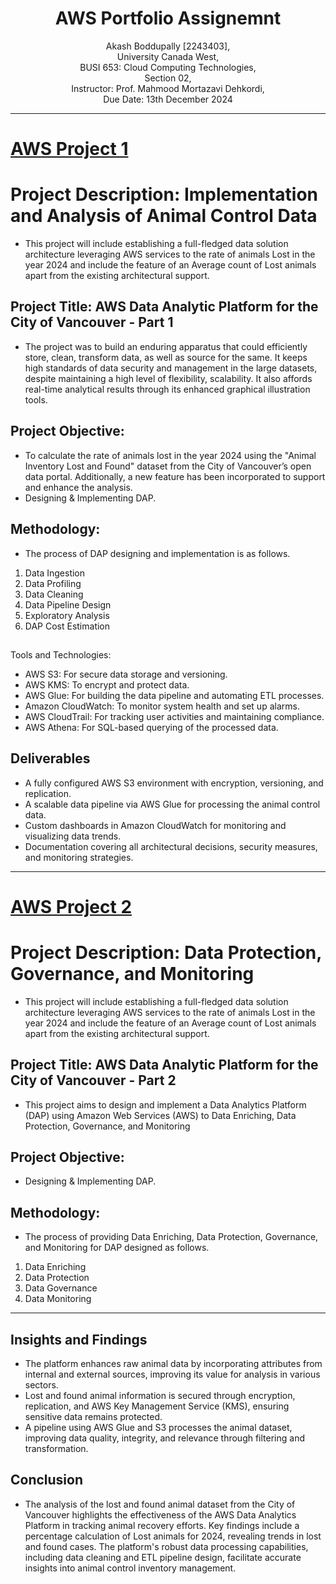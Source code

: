 <h1 align="center">AWS Portfolio Assignemnt</h1>
<p align="center">
Akash Boddupally [2243403], <br>
University Canada West, <br>
BUSI 653: Cloud Computing Technologies, <br>
Section 02, <br>
Instructor: Prof. Mahmood Mortazavi Dehkordi, <br>
Due Date: 13th December 2024 <br>
</p>

___
# [AWS Project 1](https://aka-wq.github.io/AWS--Project-1---Akash/)
# Project Description: Implementation and Analysis of Animal Control Data
* This project will include establishing a full-fledged data solution architecture leveraging AWS services to the rate of animals Lost in the year 2024 and include the feature of an Average count of Lost animals apart from the existing architectural support. 
## Project Title: AWS Data Analytic Platform for the City of Vancouver - Part 1
* The project was to build an enduring apparatus that could efficiently store, clean, transform data, as well as source for the same. It keeps high standards of data security and management in the large datasets, despite maintaining a high level of flexibility, scalability. It also affords real-time analytical results through its enhanced graphical illustration tools.
## Project Objective:
* To calculate the rate of animals lost in the year 2024 using the "Animal Inventory  Lost and Found" dataset from the City of Vancouver’s open data portal. Additionally, a new feature has been incorporated to support and enhance the analysis.
* Designing & Implementing DAP.
## Methodology:
* The process of DAP designing and implementation is as follows.
1. Data Ingestion
2. Data Profiling
3. Data Cleaning
4. Data Pipeline Design
5. Exploratory Analysis
6. DAP Cost Estimation
   

## 
Tools and Technologies:
- AWS S3: For secure data storage and versioning.
- AWS KMS: To encrypt and protect data.
- AWS Glue: For building the data pipeline and automating ETL processes.
- Amazon CloudWatch: To monitor system health and set up alarms.
- AWS CloudTrail: For tracking user activities and maintaining compliance.
- AWS Athena: For SQL-based querying of the processed data.


## Deliverables
- A fully configured AWS S3 environment with encryption, versioning, and replication.
- A scalable data pipeline via AWS Glue for processing the animal control data.
- Custom dashboards in Amazon CloudWatch for monitoring and visualizing data trends.
- Documentation covering all architectural decisions, security measures, and monitoring strategies.

___
# [AWS Project 2](https://pkarthik-ops.github.io/AWS-Project-2/)
# Project Description: Data Protection, Governance, and Monitoring
* This project will include establishing a full-fledged data solution architecture leveraging AWS services to the rate of animals Lost in the year 2024 and include the feature of an Average count of Lost animals apart from the existing architectural support.
## Project Title: AWS Data Analytic Platform for the City of Vancouver - Part 2
* This project aims to design and implement a Data Analytics Platform (DAP) using Amazon Web Services (AWS) to Data Enriching, Data Protection, Governance, and Monitoring
## Project Objective:
* Designing & Implementing DAP.
## Methodology:
* The process of providing Data Enriching, Data Protection, Governance, and Monitoring for DAP designed as follows.
1. Data Enriching
2. Data Protection
3. Data Governance
4. Data Monitoring
___
## Insights and Findings
- The platform enhances raw animal data by incorporating attributes from internal and external sources, improving its value for analysis in various sectors.
- Lost and found animal information is secured through encryption, replication, and AWS Key Management Service (KMS), ensuring sensitive data remains protected.
- A pipeline using AWS Glue and S3 processes the animal dataset, improving data quality, integrity, and relevance through filtering and transformation.
## Conclusion
* The analysis of the lost and found animal dataset from the City of Vancouver highlights the effectiveness of the AWS Data Analytics Platform in tracking animal recovery efforts. Key findings include a percentage calculation of Lost animals for 2024, revealing trends in lost and found cases. The platform's robust data processing capabilities, including data cleaning and ETL pipeline design, facilitate accurate insights into animal control inventory management.
